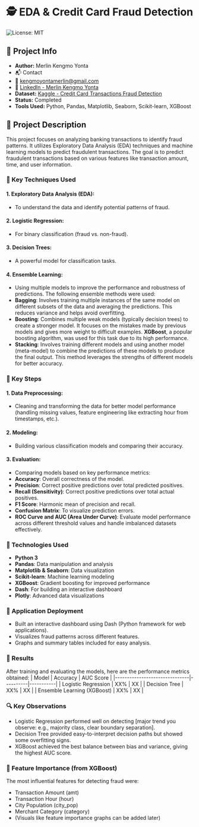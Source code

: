 # :detective: EDA & Credit Card Fraud Detection
![License: MIT](https://img.shields.io/badge/License-MIT-yellow.svg)
## :pushpin: Project Info
- **Author:** Merlin Kengmo Yonta
-  :mailbox_with_mail: Contact
-  :e-mail: kengmoyontamerlin@gmail.com
-  :link: [LinkedIn - Merlin Kengmo Yonta](https://www.linkedin.com/in/ton-nom-utilisateur)
- **Dataset:** [Kaggle - Credit Card Transactions Fraud Detection](https://www.kaggle.com/datasets/kartik2112/fraud-detection/data)
- **Status:** Completed
- **Tools Used:** Python, Pandas, Matplotlib, Seaborn, Scikit-learn, XGBoost
## :memo: Project Description
This project focuses on analyzing banking transactions to identify fraud patterns. It utilizes Exploratory Data Analysis (EDA) techniques and machine learning models to predict fraudulent transactions. The goal is to predict fraudulent transactions based on various features like transaction amount, time, and user information.
### :brain: Key Techniques Used
#### 1. Exploratory Data Analysis (EDA): 
- To understand the data and identify potential patterns of fraud.
#### 2. Logistic Regression: 
- For binary classification (fraud vs. non-fraud).
#### 3. Decision Trees: 
- A powerful model for classification tasks.
#### 4. Ensemble Learning: 
- Using multiple models to improve the performance and robustness of predictions. The following ensemble methods were used:
- **Bagging**: Involves training multiple instances of the same model on different subsets of the data and averaging the predictions. This reduces variance and helps avoid overfitting.
- **Boosting**: Combines multiple weak models (typically decision trees) to create a stronger model. It focuses on the mistakes made by previous models and gives more weight to difficult examples. **XGBoost**, a popular boosting algorithm, was used for this task due to its high performance.
- **Stacking**: Involves training different models and using another model (meta-model) to combine the predictions of these models to produce the final output. This method leverages the strengths of different models for better accuracy.
### :key: Key Steps
#### 1. Data Preprocessing:
- Cleaning and transforming the data for better model performance (handling missing values, feature engineering like extracting hour from timestamps, etc.).
#### 2. Modeling: 
- Building various classification models and comparing their accuracy.
#### 3. Evaluation:
- Comparing models based on key performance metrics:
- **Accuracy**: Overall correctness of the model.
- **Precision**: Correct positive predictions over total predicted positives.
- **Recall (Sensitivity)**: Correct positive predictions over total actual positives.
- **F1 Score**: Harmonic mean of precision and recall.
- **Confusion Matrix**: To visualize prediction errors.
- **ROC Curve and AUC (Area Under Curve)**: Evaluate model performance across different threshold values and handle imbalanced datasets effectively.
### :toolbox: Technologies Used
- **Python 3**
- **Pandas**: Data manipulation and analysis
- **Matplotlib & Seaborn**: Data visualization
- **Scikit-learn**: Machine learning modeling
- **XGBoost**: Gradient boosting for improved performance
- **Dash**: For building an interactive dashboard
- **Plotly**: Advanced data visualizations
### :rocket: Application Deployment
- Built an interactive dashboard using Dash (Python framework for web applications).
- Visualizes fraud patterns across different features.
- Graphs and summary tables included for easy analysis.
### :dart: Results
After training and evaluating the models, here are the performance metrics obtained:
| Model                         | Accuracy | AUC Score |
|-------------------------------|----------|-----------|
| Logistic Regression           | XX%      | XX        |
| Decision Tree                 | XX%      | XX        |
| Ensemble Learning (XGBoost)   | XX%      | XX        |

### :mag: Key Observations
- Logistic Regression performed well on detecting [major trend you observe: e.g., majority class, clear boundary separation].
- Decision Tree provided easy-to-interpret decision paths but showed some overfitting signs.
- XGBoost achieved the best balance between bias and variance, giving the highest AUC score.

### :star2: Feature Importance (from XGBoost)
The most influential features for detecting fraud were:
- Transaction Amount (amt)
- Transaction Hour (hour)
- City Population (city_pop)
- Merchant Category (category)
- (Visuals like feature importance graphs can be added later)
